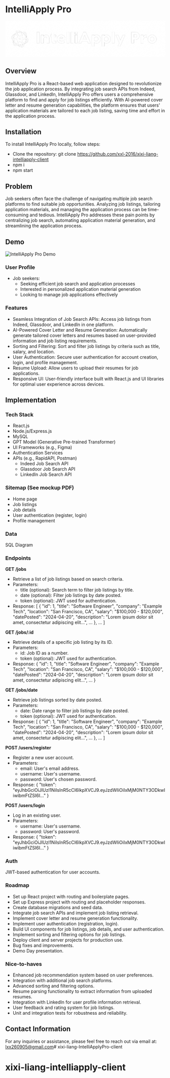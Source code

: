# IntelliApply Pro

![IntelliApply Pro Logo](src/assets/logos/intelliapply-logo.png)

## Overview

IntelliApply Pro is a React-based web application designed to revolutionize the job application process. By integrating job search APIs from Indeed, Glassdoor, and LinkedIn, IntelliApply Pro offers users a comprehensive platform to find and apply for job listings efficiently. With AI-powered cover letter and resume generation capabilities, the platform ensures that users' application materials are tailored to each job listing, saving time and effort in the application process.

## Installation
To install IntelliApply Pro locally, follow steps:
- Clone the repository: git clone https://github.com/xxl-2016/xixi-liang-intelliapply-client
- npm i
- npm start


## Problem
Job seekers often face the challenge of navigating multiple job search platforms to find suitable job opportunities. Analyzing job listings, tailoring application materials, and managing the application process can be time-consuming and tedious. IntelliApply Pro addresses these pain points by centralizing job search, automating application material generation, and streamlining the application process.

## Demo
![IntelliApply Pro Demo](src/assets/demo/IntelliApply-demo2.gif)


### User Profile
- Job seekers:
    - Seeking efficient job search and application processes
    - Interested in personalized application material generation
    - Looking to manage job applications effectively

### Features
- Seamless Integration of Job Search APIs: Access job listings from Indeed, Glassdoor, and LinkedIn in one platform.
- AI-Powered Cover Letter and Resume Generation: Automatically generate tailored cover letters and resumes based on user-provided information and job listing requirements.
- Sorting and Filtering: Sort and filter job listings by criteria such as title, salary, and location.
- User Authentication: Secure user authentication for account creation, login, and profile management.
- Resume Upload: Allow users to upload their resumes for job applications.
- Responsive UI: User-friendly interface built with React.js and UI libraries for optimal user experience across devices.

## Implementation

### Tech Stack
- React.js
- Node.js/Express.js
- MySQL
- GPT Model (Generative Pre-trained Transformer)
- UI Frameworks (e.g., Figma)
- Authentication Services
- APIs (e.g., RapidAPI, Postman)
    - Indeed Job Search API
    - Glassdoor Job Search API
    - LinkedIn Job Search API

### Sitemap (See mockup PDF)
- Home page 
- Job listings
- Job details
- User authentication (register, login)
- Profile management


### Data
SQL Diagram

### Endpoints

**GET /jobs**
- Retrieve a list of job listings based on search criteria.
- Parameters:
    - title (optional): Search term to filter job listings by title.
    - date (optional): Filter job listings by date posted.
    - token (optional): JWT used for authentication.
- Response:
[
    {
        "id": 1,
        "title": "Software Engineer",
        "company": "Example Tech",
        "location": "San Francisco, CA",
        "salary": "$100,000 - $120,000",
        "datePosted": "2024-04-20",
        "description": "Lorem ipsum dolor sit amet, consectetur adipiscing elit...",
        ...
    },
    ...
]

**GET /jobs/:id**
- Retrieve details of a specific job listing by its ID.
- Parameters:
    - id: Job ID as a number.
    - token (optional): JWT used for authentication.
- Response:
{
    "id": 1,
    "title": "Software Engineer",
    "company": "Example Tech",
    "location": "San Francisco, CA",
    "salary": "$100,000 - $120,000",
    "datePosted": "2024-04-20",
    "description": "Lorem ipsum dolor sit amet, consectetur adipiscing elit...",
    ...
}

**GET /jobs/date**
- Retrieve job listings sorted by date posted.
- Parameters:
    - date: Date range to filter job listings by date posted.
    - token (optional): JWT used for authentication.
- Response:
[
    {
        "id": 1,
        "title": "Software Engineer",
        "company": "Example Tech",
        "location": "San Francisco, CA",
        "salary": "$100,000 - $120,000",
        "datePosted": "2024-04-20",
        "description": "Lorem ipsum dolor sit amet, consectetur adipiscing elit...",
        ...
    },
    ...
]

**POST /users/register**
- Register a new user account.
- Parameters:
    - email: User's email address.
    - username: User's username.
    - password: User's chosen password.
- Response:
{
    "token": "eyJhbGciOiJIUzI1NiIsInR5cCI6IkpXVCJ9.eyJzdWIiOiIxMjM0NTY3ODkwIiwibmFtZSI6I..."
}

**POST /users/login**
- Log in an existing user.
- Parameters:
    - username: User's username.
    - password: User's password.
- Response:
{
    "token": "eyJhbGciOiJIUzI1NiIsInR5cCI6IkpXVCJ9.eyJzdWIiOiIxMjM0NTY3ODkwIiwibmFtZSI6I..."
}

### Auth
JWT-based authentication for user accounts.

### Roadmap
- Set up React project with routing and boilerplate pages.
- Set up Express project with routing and placeholder responses.
- Create database migrations and seed data.
- Integrate job search APIs and implement job listing retrieval.
- Implement cover letter and resume generation functionality.
- Implement user authentication (registration, login).
- Build UI components for job listings, job details, and user authentication.
- Implement sorting and filtering options for job listings.
- Deploy client and server projects for production use.
- Bug fixes and improvements.
- Demo Day presentation.


### Nice-to-haves
- Enhanced job recommendation system based on user preferences.
- Integration with additional job search platforms.
- Advanced sorting and filtering options.
- Resume parsing functionality to extract information from uploaded resumes.
- Integration with LinkedIn for user profile information retrieval.
- User feedback and rating system for job listings.
- Unit and integration tests for robustness and reliability.

## Contact Information
For any inquiries or assistance, please feel free to reach out via email at: lxx260905@gmail.com# xixi-liang-IntelliApplyPro-client
# xixi-liang-intelliapply-client
